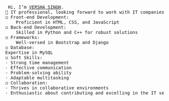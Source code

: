 <pre> Hi, I’m <u>VERSHA SINGH</u>.
👀 IT professional, looking forward to work with IT companies and give my career a hike.
◻️ Front-end Development:
    Proficient in HTML, CSS, and JavaScript
◻️ Back-end Development:
    Skilled in Python and C++ for robust solutions
◻️ Frameworks:
    Well-versed in Bootstrap and Django
◻️ Database:
Expertise in MySQL
◻️ Soft Skills:
- Strong time management
- Effective communication
- Problem-solving ability
- Adaptable multitasking
◻️ Collaboration:
- Thrives in collaborative environments
- Enthusiastic about contributing and excelling in the IT sector

 </pre>






  
